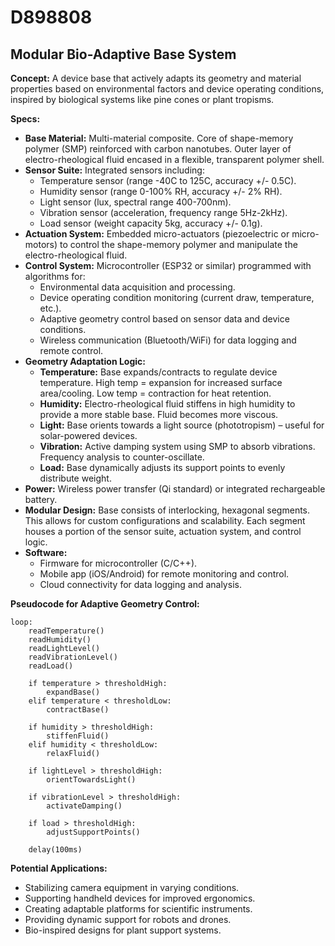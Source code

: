 # D898808

## Modular Bio-Adaptive Base System

**Concept:** A device base that actively adapts its geometry and material properties based on environmental factors and device operating conditions, inspired by biological systems like pine cones or plant tropisms.

**Specs:**

*   **Base Material:** Multi-material composite. Core of shape-memory polymer (SMP) reinforced with carbon nanotubes. Outer layer of electro-rheological fluid encased in a flexible, transparent polymer shell.
*   **Sensor Suite:** Integrated sensors including:
    *   Temperature sensor (range -40C to 125C, accuracy +/- 0.5C).
    *   Humidity sensor (range 0-100% RH, accuracy +/- 2% RH).
    *   Light sensor (lux, spectral range 400-700nm).
    *   Vibration sensor (acceleration, frequency range 5Hz-2kHz).
    *   Load sensor (weight capacity 5kg, accuracy +/- 0.1g).
*   **Actuation System:** Embedded micro-actuators (piezoelectric or micro-motors) to control the shape-memory polymer and manipulate the electro-rheological fluid.
*   **Control System:** Microcontroller (ESP32 or similar) programmed with algorithms for:
    *   Environmental data acquisition and processing.
    *   Device operating condition monitoring (current draw, temperature, etc.).
    *   Adaptive geometry control based on sensor data and device conditions.
    *   Wireless communication (Bluetooth/WiFi) for data logging and remote control.
*   **Geometry Adaptation Logic:**
    *   **Temperature:** Base expands/contracts to regulate device temperature.  High temp = expansion for increased surface area/cooling. Low temp = contraction for heat retention.
    *   **Humidity:**  Electro-rheological fluid stiffens in high humidity to provide a more stable base.  Fluid becomes more viscous.
    *   **Light:**  Base orients towards a light source (phototropism) – useful for solar-powered devices.
    *   **Vibration:**  Active damping system using SMP to absorb vibrations.  Frequency analysis to counter-oscillate.
    *   **Load:**  Base dynamically adjusts its support points to evenly distribute weight.
*   **Power:** Wireless power transfer (Qi standard) or integrated rechargeable battery.
*   **Modular Design:** Base consists of interlocking, hexagonal segments. This allows for custom configurations and scalability. Each segment houses a portion of the sensor suite, actuation system, and control logic.
*   **Software:**
    *   Firmware for microcontroller (C/C++).
    *   Mobile app (iOS/Android) for remote monitoring and control.
    *   Cloud connectivity for data logging and analysis.

**Pseudocode for Adaptive Geometry Control:**

```
loop:
    readTemperature()
    readHumidity()
    readLightLevel()
    readVibrationLevel()
    readLoad()

    if temperature > thresholdHigh:
        expandBase()
    elif temperature < thresholdLow:
        contractBase()

    if humidity > thresholdHigh:
        stiffenFluid()
    elif humidity < thresholdLow:
        relaxFluid()

    if lightLevel > thresholdHigh:
        orientTowardsLight()

    if vibrationLevel > thresholdHigh:
        activateDamping()

    if load > thresholdHigh:
        adjustSupportPoints()

    delay(100ms)
```

**Potential Applications:**

*   Stabilizing camera equipment in varying conditions.
*   Supporting handheld devices for improved ergonomics.
*   Creating adaptable platforms for scientific instruments.
*   Providing dynamic support for robots and drones.
*   Bio-inspired designs for plant support systems.